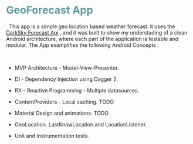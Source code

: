 <!-- #######  YAY, I AM THE SOURCE EDITOR! #########-->
<h1 style="color: #5e9ca0;">GeoForecast App&nbsp;</h1>
<p>&nbsp; This app is a simple geo location based weather forecast. it uses&nbsp;the <a href="https://developer.forecast.io/">DarkSky Forecast Api</a>&nbsp;, and it&nbsp;was built to show&nbsp;my understading of a clean Android architecture, where each part of the application is testable and modular. The App examplifies the following Android Concepts :</p>
<p>&nbsp;</p>
<ul>
<li>MVP Architecture - Model-View-Presenter.</li>
<li>
<p>DI - Dependency Injection using Dagger 2.</p>
</li>
<li>RX - Reactive Programming - Multiple datasources.&nbsp;</li>
<li>
<p>ContentProviders - Local caching. TODO</p>
</li>
<li>
<p>Material Design and animations. TODO</p>
</li>
<li>
<p>GeoLocation. LastKnowLocation and LocationListener.</p>
</li>
<li>
<p>Unit and instrumentation tests.&nbsp;</p>
</li>
</ul>
<p>&nbsp;</p>
<p>&nbsp;</p>
